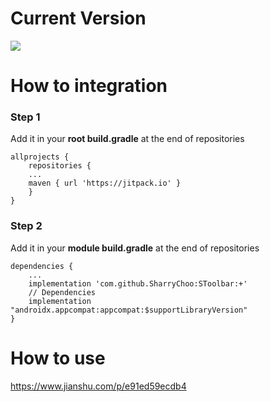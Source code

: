 # Current Version 
[![](https://jitpack.io/v/SharryChoo/SToolbar.svg)](https://jitpack.io/#SharryChoo/SToolbar)

# How to integration
### Step 1
Add it in your **root build.gradle** at the end of repositories
```
allprojects {
    repositories {
	...
	maven { url 'https://jitpack.io' }
    }
}
```

### Step 2
Add it in your **module build.gradle** at the end of repositories
```
dependencies {
    ...
    implementation 'com.github.SharryChoo:SToolbar:+'
    // Dependencies
    implementation "androidx.appcompat:appcompat:$supportLibraryVersion"
}
```
# How to use
https://www.jianshu.com/p/e91ed59ecdb4
